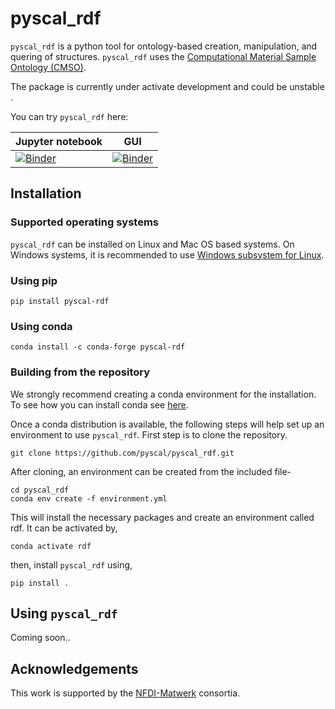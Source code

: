 # pyscal_rdf

`pyscal_rdf` is a python tool for ontology-based creation, manipulation, and quering of structures. `pyscal_rdf` uses the [Computational Material Sample Ontology (CMSO)](https://github.com/Materials-Data-Science-and-Informatics/cmso-ontology). 

The package is currently under activate development and could be unstable .

You can try `pyscal_rdf`  here:

| Jupyter notebook  | GUI |
|-------------------|-----|
| [![Binder](https://mybinder.org/badge_logo.svg)](https://mybinder.org/v2/gh/pyscal/pyscal_rdf/HEAD?labpath=example.ipynb)  | [![Binder](https://mybinder.org/badge_logo.svg)](https://mybinder.org/v2/gh/pyscal/pyscal_rdf/voila?urlpath=voila%2Frender%2Fexample_gui.ipynb)  |

## Installation

### Supported operating systems

`pyscal_rdf` can be installed on Linux and Mac OS based systems. On Windows systems, it is recommended to use  [Windows subsystem for Linux](https://docs.microsoft.com/en-us/windows/wsl/install).

### Using pip

```
pip install pyscal-rdf
```
### Using conda

```
conda install -c conda-forge pyscal-rdf
```


### Building from the repository

We strongly recommend creating a conda environment for the installation. To see how you can install conda see [here](https://docs.conda.io/projects/conda/en/latest/user-guide/install/).

Once a conda distribution is available, the following steps will help set up an environment to use `pyscal_rdf`. First step is to clone the repository.

```
git clone https://github.com/pyscal/pyscal_rdf.git
```

After cloning, an environment can be created from the included file-

```
cd pyscal_rdf
conda env create -f environment.yml
```

This will install the necessary packages and create an environment called rdf. It can be activated by,

```
conda activate rdf
```

then, install `pyscal_rdf` using,

```
pip install .
```

## Using `pyscal_rdf`

Coming soon..


## Acknowledgements

This work is supported by the [NFDI-Matwerk](https://nfdi-matwerk.de/) consortia.
